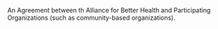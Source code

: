 An Agreement between th Alliance for Better Health and Participating Organizations (such as community-based organizations).
